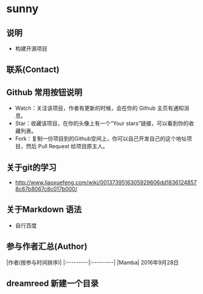# sunny

## 说明

- 构建开源项目


## 联系(Contact)


## Github 常用按钮说明

- Watch：关注该项目，作者有更新的时候，会在你的 Github 主页有通知消息。
- Star：收藏该项目，在你的头像上有一个“Your stars”链接，可以看到你的收藏列表。
- Fork：复制一份项目到的Github空间上，你可以自己开发自己的这个地址项目，然后 Pull Request 给项目原主人。

## 关于git的学习
- <http://www.liaoxuefeng.com/wiki/0013739516305929606dd18361248578c67b8067c8c017b000/>

## 关于Markdown  语法
- 自行百度

## 参与作者汇总(Author)

|作者(按参与时间排序)|
|:---------|:---------|
|Mamba| 2016年9月28日

## dreamreed 新建一个目录
